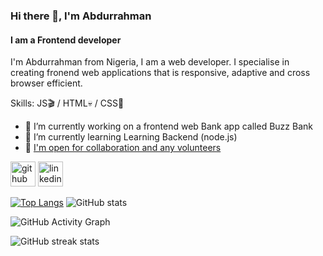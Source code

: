 ### Hi there 👋, I'm Abdurrahman

#### I am a Frontend developer

I'm Abdurrahman from Nigeria, I am a web developer. I specialise in creating fronend web applications that is responsive, adaptive and cross browser efficient.

Skills: JS🎬 / HTML💀 / CSS🎨

- 🔭 I’m currently working on a frontend web Bank app called Buzz Bank
- 🌱 I’m currently learning Learning Backend (node.js)
- 📧 [I'm open for collaboration and any volunteers](mailto:dreydare16@gmail.com)

[<img src='https://cdn.jsdelivr.net/npm/simple-icons@3.0.1/icons/github.svg' alt='github' height='40'>](https://github.com/Bumblebig) [<img src='https://cdn.jsdelivr.net/npm/simple-icons@3.0.1/icons/linkedin.svg' alt='linkedin' height='40'>](https://www.linkedin.com/in/abdurrahman-abdulsalam-820573219)

[![Top Langs](https://github-readme-stats.vercel.app/api/top-langs/?username=Bumblebig)](https://github.com/anuraghazra/github-readme-stats) ![GitHub stats](https://github-readme-stats.vercel.app/api?username=Bumblebig&show_icons=true)

![GitHub Activity Graph](https://activity-graph.herokuapp.com/graph?username=Bumblebig)

![GitHub streak stats](https://github-readme-streak-stats.herokuapp.com/?user=Bumblebig)

